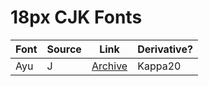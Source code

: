 # 18px CJK Fonts

| Font | Source | Link | Derivative? |
| --- | --- | --- | --- |
| Ayu | J | [Archive](https://web.archive.org/web/20231023074509/http://x-tt.osdn.jp/ayu.html) | Kappa20 |
